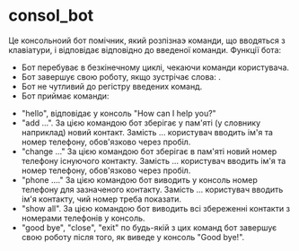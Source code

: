# consol_bot
Це консольноий бот помічник, який розпізнаэ команди, що вводяться з клавіатури, і відповідає відповідно до введеної команди.
Функції бота:
* Бот перебуває в безкінечному циклі, чекаючи команди користувача.
* Бот завершує свою роботу, якщо зустрічає слова: .
* Бот не чутливий до регістру введених команд.
* Бот приймає команди:
- "hello", відповідає у консоль "How can I help you?"
- "add ...". За цією командою бот зберігає у пам'яті (у словнику наприклад) новий контакт. Замість ... користувач вводить ім'я та номер телефону, обов'язково через пробіл.
- "change ..." За цією командою бот зберігає в пам'яті новий номер телефону існуючого контакту. Замість ... користувач вводить ім'я та номер телефону, обов'язково через пробіл.
- "phone ...." За цією командою бот виводить у консоль номер телефону для зазначеного контакту. Замість ... користувач вводить ім'я контакту, чий номер треба показати.
- "show all". За цією командою бот виводить всі збереженні контакти з номерами телефонів у консоль.
- "good bye", "close", "exit" по будь-якій з цих команд бот завершує свою роботу після того, як виведе у консоль "Good bye!".
